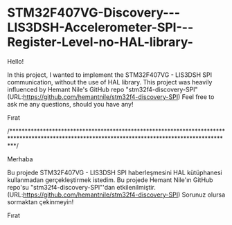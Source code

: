 # STM32F407VG-Discovery---LIS3DSH-Accelerometer-SPI---Register-Level-no-HAL-library-

Hello!

In this project, I wanted to implement the STM32F407VG - LIS3DSH SPI communication, without the use of HAL library. 
This project was heavily influenced by Hemant Nile's GitHub repo "stm32f4-discovery-SPI" (URL:https://github.com/hemantnile/stm32f4-discovery-SPI)
Feel free to ask me any questions, should you have any!

Fırat

/*************************************************************************************************************************************************/

Merhaba

Bu projede STM32F407VG - LIS3DSH SPI haberleşmesini HAL kütüphanesi kullanmadan gerçekleştirmek istedim.
Bu projede Hemant Nile'ın GitHub repo'su "stm32f4-discovery-SPI"'dan etkilenilmiştir. (URL:https://github.com/hemantnile/stm32f4-discovery-SPI)
Sorunuz olursa sormaktan çekinmeyin!

Fırat
